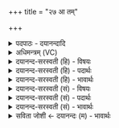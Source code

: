 +++
title = "२७ आ तम्"

+++
<details><summary>पदपाठः - दयानन्दादि</summary>

आ। तम्। भ॒ज॒। सौ॒श्र॒व॒सेषु॑। अ॒ग्ने॒। उ॒क्थउ॑क्थ॒ इत्यु॒क्थेऽउ॑क्थे। आ। भ॒ज॒। श॒स्यमा॑ने। प्रि॒यः। सूर्ये॑। प्रि॒यः। अ॒ग्ना। भ॒वा॒ति॒। उत्। जा॒तेन॑। भि॒नद॑त्। उत्। जनि॑त्वै॒रिति॒ जनि॑ऽत्वैः। २७।
</details>

<details><summary>अधिमन्त्रम् (VC)</summary>

- अग्निर्देवता
- वत्सप्रीर्ऋषिः
- विराडार्षी त्रिष्टुप्
- धैवतः
</details>

<details><summary>दयानन्द-सरस्वती (हि) - विषयः</summary>

फिर भी वही विषय अगले मन्त्र में कहा है ॥
</details>

<details><summary>दयानन्द-सरस्वती (हि) - पदार्थः</summary>

पदार्थान्वयभाषाः -  हे (अग्ने) विद्वन् पुरुष ! आप जो (सौश्रवसेषु) सुन्दर धनवालों में वर्त्तमान हो, (तम्) उसको (आभज) सेवन कीजिये, जो (शस्यमाने) स्तुति के योग्य (उक्थऽउक्थे) अत्यन्त कहने योग्य व्यवहार में (प्रियः) प्रीति रक्खे (सूर्य्ये) स्तुतिकारक पुरुषों में हुए व्यवहार (अग्ना) और अग्निविद्या में (प्रियः) सेवने योग्य (जातेन) उत्पन्न हुए और (जनित्वैः) उत्पन्न होनेवालों के साथ (उद्भवाति) उत्पन्न होवे और शत्रुओं को (उद्भिनदत्) उच्छिन्न-भिन्न करे, (तम्) उसको आप (आभज) सेवन कीजिये ॥२७ ॥
</details>

<details><summary>दयानन्द-सरस्वती (हि) - भावार्थः</summary>

भावार्थभाषाः -  मनुष्यों को चाहिये कि जो पाक करने में साधु, सब का हितकारी, अन्न और व्यञ्जनों को अच्छे प्रकार बनावे, उसको अवश्य ग्रहण करें ॥२७ ॥
</details>

<details><summary>दयानन्द-सरस्वती (सं) - विषयः</summary>

पुनस्तमेव विषयमाह ॥
</details>

<details><summary>दयानन्द-सरस्वती (सं) - पदार्थः</summary>

पदार्थान्वयभाषाः -  हे अग्ने विद्वन् ! त्वं यः सौश्रवसेषु वर्त्तमानस्तमाभज, यः शस्यमान उक्थऽउक्थे प्रियः सूर्येऽअग्ना च प्रियो, जातेन जनित्वैः सहोद्भवात्युद्भिनदत्, तं त्वमाभज ॥२७ ॥
</details>

<details><summary>दयानन्द-सरस्वती (सं) - भावार्थः</summary>

भावार्थभाषाः -  मनुष्यैर्यः पाककरणे साधुः, सर्वस्य प्रियोऽन्नव्यञ्जनानां भेदकः पाचको भवेत्, स स्वीकर्त्तव्यः ॥२७ ॥
</details>

<details><summary>सविता जोशी ← दयानन्दः (म) - भावार्थः</summary>

भावार्थभाषाः -  माणसांनी हितकारक अन्न व वेगवेगळे खाद्यपदार्थ चांगल्या प्रकारे बनविणाऱ्या व उत्तम स्वयंपाक करणाऱ्यांचा स्वीकार करावा.
</details>
